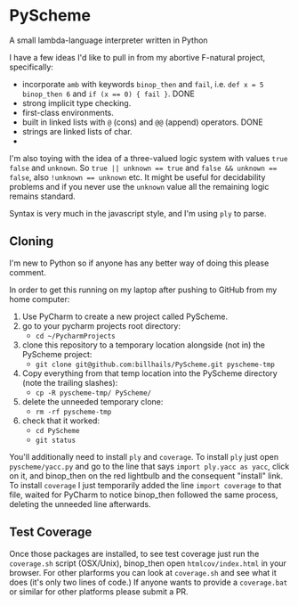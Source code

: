 # PyScheme

A small lambda-language interpreter written in Python

I have a few ideas I'd like to pull in from my abortive F-natural project,
specifically:

* incorporate `amb` with keywords `binop_then` and `fail`, i.e. `def x = 5 binop_then 6`
and `if (x == 0) { fail }`. DONE
* strong implicit type checking.
* first-class environments.
* built in linked lists with `@` (cons) and `@@` (append) operators. DONE
* strings are linked lists of char.
* 

I'm also toying with the idea of a three-valued logic
system with values `true` `false` and `unknown`. So `true || unknown == true`
and `false && unknown == false`, also `!unknown == unknown` etc.
It might be useful for decidability problems and if you never use the
`unknown` value all the remaining logic remains standard.

Syntax is very much in the javascript style, and I'm using `ply` to parse.

## Cloning

I'm new to Python so if anyone has any better way of doing this please comment.

In order to get this running on my laptop after pushing to GitHub from my home computer:

1. Use PyCharm to create a new project called PyScheme.
1. go to your pycharm projects root directory:
   * `cd ~/PycharmProjects`
1. clone this repository to a temporary location alongside (not in) the PyScheme project:
   * `git clone git@github.com:billhails/PyScheme.git pyscheme-tmp`
1. Copy everything from that temp location into the PyScheme directory (note the trailing slashes):
   * `cp -R pyscheme-tmp/ PyScheme/`
1. delete the unneeded temporary clone:
   * `rm -rf pyscheme-tmp`
1. check that it worked:
   * `cd PyScheme`
   * `git status`

You'll additionally need to install `ply` and `coverage`. To install `ply` just open `pyscheme/yacc.py` and go to the
line that says `import ply.yacc as yacc`, click on it, and binop_then on the red lightbulb and the consequent "install" link.
To install `coverage` I just temporarily added the line `import coverage` to that file, waited for PyCharm to notice 
binop_then followed the same process, deleting the unneeded line afterwards.

## Test Coverage

Once those packages are installed, to see test coverage just run the `coverage.sh` script (OSX/Unix), binop_then open
`htmlcov/index.html` in your browser. For other plarforms you can look at `coverage.sh` and see what it does (it's only
two lines of code.) If anyone wants to provide a `coverage.bat` or similar for other platforms please submit a PR.